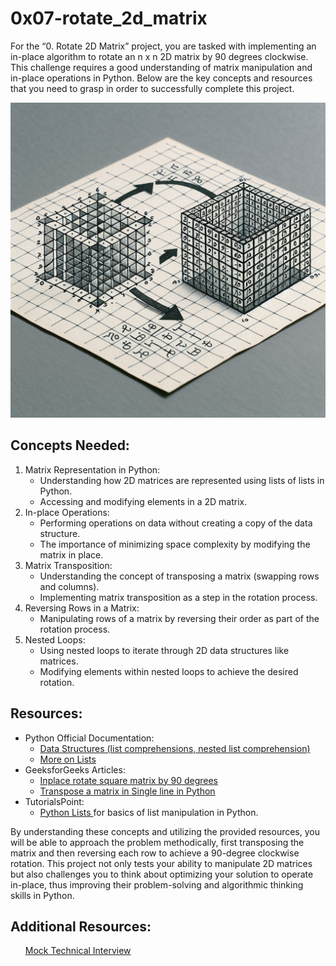 # 0x07-rotate_2d_matrix
For the “0. Rotate 2D Matrix” project, you are tasked with implementing an in-place algorithm to rotate an n x n 2D matrix by 90 degrees clockwise. This challenge requires a good understanding of matrix manipulation and in-place operations in Python. Below are the key concepts and resources that you need to grasp in order to successfully complete this project.

<img src="./image.png" />


## Concepts Needed:

<ol>
  <li>
    Matrix Representation in Python:
    <ul>
    <li>Understanding how 2D matrices are represented using lists of lists in Python.</li>
    <li>Accessing and modifying elements in a 2D matrix.</li>
    </ul>
  </li>
  <li>
    In-place Operations:
    <ul>
    <li>Performing operations on data without creating a copy of the data structure.</li>
    <li>The importance of minimizing space complexity by modifying the matrix in place.</li>
    </ul>
  </li>
  <li>
      Matrix Transposition:
    <ul>
    <li>Understanding the concept of transposing a matrix (swapping rows and columns).</li>
    <li>Implementing matrix transposition as a step in the rotation process.</li>
    </ul>
  </li>
  <li>
      Reversing Rows in a Matrix:
    <ul>
    <li>Manipulating rows of a matrix by reversing their order as part of the rotation process.</li>
    </ul>
  </li>
  <li>
    Nested Loops:
    <ul>
    <li>Using nested loops to iterate through 2D data structures like matrices.</li>
    <li>Modifying elements within nested loops to achieve the desired rotation.</li>
    </ul>
  </li>
</ol>


## Resources:

<ul>
  <li>
    Python Official Documentation:
    <ul>
      <li><a href="https://docs.python.org/3/tutorial/datastructures.html">Data Structures (list comprehensions, nested list comprehension) </a></li>
      <li><a href="https://docs.python.org/3/tutorial/datastructures.html#more-on-lists">More on Lists</a></li>
    </ul>
  </li>
  <li>
    GeeksforGeeks Articles:
    <ul>
      <li><a href="https://www.geeksforgeeks.org/inplace-rotate-square-matrix-by-90-degrees/">Inplace rotate square matrix by 90 degrees </a></li>
      <li><a href="https://docs.python.org/3/tutorial/datastructures.html#more-on-lists">Transpose a matrix in Single line in Python</a></li>
    </ul>
  </li>
  <li>
    TutorialsPoint:
    <ul>
      <li><a href="https://www.tutorialspoint.com/python/python_lists.htm">Python Lists </a> for basics of list manipulation in Python.</li>
    </ul>
  </li>
</ul>



By understanding these concepts and utilizing the provided resources, you will be able to approach the problem methodically, first transposing the matrix and then reversing each row to achieve a 90-degree clockwise rotation. This project not only tests your ability to manipulate 2D matrices but also challenges you to think about optimizing your solution to operate in-place, thus improving their problem-solving and algorithmic thinking skills in Python.





## Additional Resources: 
<ul>
  <a href="https://www.youtube.com/watch?feature=shared&v=yM9Xbi-MigE">Mock Technical Interview</a>
</ul>








